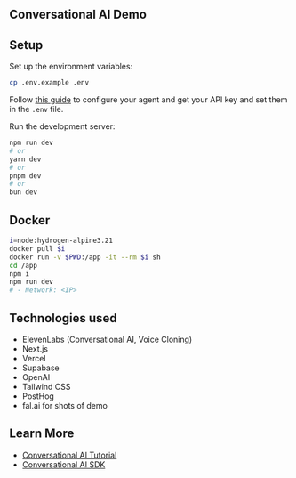 ## Conversational AI Demo

## Setup

Set up the environment variables:

```bash
cp .env.example .env
```

Follow [this guide](https://elevenlabs.io/docs/conversational-ai/docs/agent-setup) to configure your agent and get your API key and set them in the `.env` file.

Run the development server:

```bash
npm run dev
# or
yarn dev
# or
pnpm dev
# or
bun dev
```


## Docker

```bash
i=node:hydrogen-alpine3.21
docker pull $i
docker run -v $PWD:/app -it --rm $i sh
cd /app
npm i
npm run dev
# - Network: <IP>
```

## Technologies used

- ElevenLabs (Conversational AI, Voice Cloning)
- Next.js
- Vercel
- Supabase
- OpenAI
- Tailwind CSS
- PostHog
- fal.ai for shots of demo

## Learn More

- [Conversational AI Tutorial](https://elevenlabs.io/docs/product/introduction)
- [Conversational AI SDK](https://elevenlabs.io/docs/libraries/conversational-ai-sdk-js)
